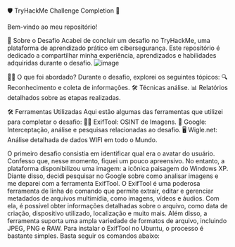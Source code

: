 🛡️ TryHackMe Challenge Completion 🎉

Bem-vindo ao meu repositório!

📜 Sobre o Desafio
Acabei de concluir um desafio no TryHackMe, uma plataforma de aprendizado prático em cibersegurança. Este repositório é dedicado a compartilhar minha experiência, aprendizados e habilidades adquiridas durante o desafio.
![image](https://github.com/user-attachments/assets/1e68cb52-744f-41f1-a8f1-a3b4282124a9)

🧑‍💻 O que foi abordado?
Durante o desafio, explorei os seguintes tópicos:
🔍 Reconhecimento e coleta de informações.
🛠️ Técnicas análise.
📊 Relatórios detalhados sobre as etapas realizadas.

🛠️ Ferramentas Utilizadas
Aqui estão algumas das ferramentas que utilizei para completar o desafio:
🕵️‍♂️ ExifTool: OSINT de Imagens.
🔧 Google: Interceptação, análise e pesquisas relacionadas ao desafio.
🖥️ Wigle.net: Análise detalhada de dados WIFI em todo o Mundo.

O primeiro desafio consistia em identificar qual era o avatar do usuário. Confesso que, nesse momento, fiquei um pouco apreensivo. No entanto, a plataforma disponibilizou uma imagem: a icônica paisagem do Windows XP. Diante disso, decidi pesquisar no Google sobre como analisar imagens e me deparei com a ferramenta ExifTool.
O ExifTool é uma poderosa ferramenta de linha de comando que permite extrair, editar e gerenciar metadados de arquivos multimídia, como imagens, vídeos e áudios. Com ela, é possível obter informações detalhadas sobre o arquivo, como data de criação, dispositivo utilizado, localização e muito mais. Além disso, a ferramenta suporta uma ampla variedade de formatos de arquivo, incluindo JPEG, PNG e RAW.
Para instalar o ExifTool no Ubuntu, o processo é bastante simples. Basta seguir os comandos abaixo:
